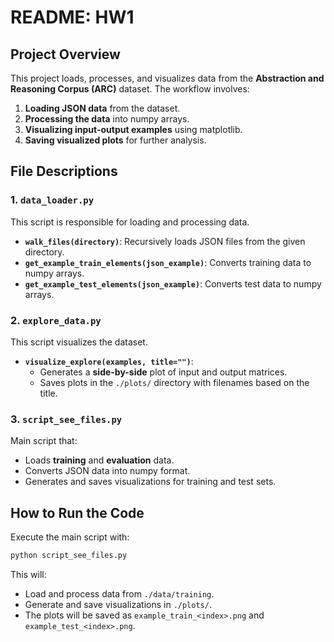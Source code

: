 # README: HW1

## Project Overview
This project loads, processes, and visualizes data from the **Abstraction and Reasoning Corpus (ARC)** dataset. The workflow involves:
1. **Loading JSON data** from the dataset.
2. **Processing the data** into numpy arrays.
3. **Visualizing input-output examples** using matplotlib.
4. **Saving visualized plots** for further analysis.

## File Descriptions
### 1. `data_loader.py`
This script is responsible for loading and processing data.
- **`walk_files(directory)`**: Recursively loads JSON files from the given directory.
- **`get_example_train_elements(json_example)`**: Converts training data to numpy arrays.
- **`get_example_test_elements(json_example)`**: Converts test data to numpy arrays.
### 2. `explore_data.py`
This script visualizes the dataset.
- **`visualize_explore(examples, title="")`**:
  - Generates a **side-by-side** plot of input and output matrices.
  - Saves plots in the `./plots/` directory with filenames based on the title.
### 3. `script_see_files.py`
Main script that:
- Loads **training** and **evaluation** data.
- Converts JSON data into numpy format.
- Generates and saves visualizations for training and test sets.

## How to Run the Code
Execute the main script with:
```sh
python script_see_files.py
```
This will:
- Load and process data from `./data/training`.
- Generate and save visualizations in `./plots/`.
- The plots will be saved as `example_train_<index>.png` and `example_test_<index>.png`.


